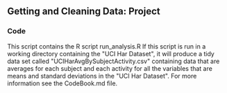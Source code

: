 ## Getting and Cleaning Data: Project

### Code
This script contains the R script
run_analysis.R
If this script is run in a working directory containing the "UCI Har Dataset",
it will produce a tidy data set called
"UCIHarAvgBySubjectActivity.csv"
containing data that are averages for each subject and each activity
for all the variables that are means and standard deviations in the 
"UCI Har Dataset".
For more information see the CodeBook.md file. 